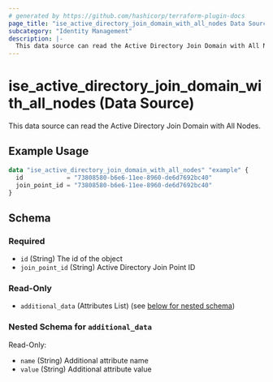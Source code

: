 ```yaml
---
# generated by https://github.com/hashicorp/terraform-plugin-docs
page_title: "ise_active_directory_join_domain_with_all_nodes Data Source - terraform-provider-ise"
subcategory: "Identity Management"
description: |-
  This data source can read the Active Directory Join Domain with All Nodes.
---
```


# ise_active_directory_join_domain_with_all_nodes (Data Source)

This data source can read the Active Directory Join Domain with All Nodes.

## Example Usage

```terraform
data "ise_active_directory_join_domain_with_all_nodes" "example" {
  id            = "73808580-b6e6-11ee-8960-de6d7692bc40"
  join_point_id = "73808580-b6e6-11ee-8960-de6d7692bc40"
}
```

<!-- schema generated by tfplugindocs -->
## Schema

### Required

- `id` (String) The id of the object
- `join_point_id` (String) Active Directory Join Point ID

### Read-Only

- `additional_data` (Attributes List) (see [below for nested schema](#nestedatt--additional_data))

<a id="nestedatt--additional_data"></a>
### Nested Schema for `additional_data`

Read-Only:

- `name` (String) Additional attribute name
- `value` (String) Additional attribute value
